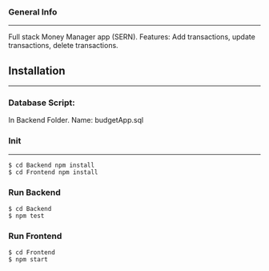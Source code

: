 ### General Info
***
 Full stack Money Manager app (SERN). Features: Add transactions, update transactions, delete transactions.

## Installation
***
### Database Script: 
In Backend Folder.
Name: budgetApp.sql

### Init
***
```
$ cd Backend npm install
$ cd Frontend npm install
```
### Run Backend 
```
$ cd Backend
$ npm test
```
### Run Frontend
```
$ cd Frontend
$ npm start
```
